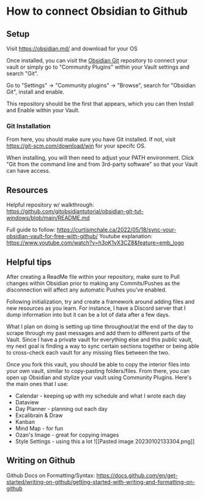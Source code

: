 # How to connect Obsidian to Github

## Setup
Visit https://obsidian.md/ and download for your OS

Once installed, you can visit the [Obsidian Git](https://github.com/denolehov/obsidian-git/wiki/) repository to connect your vault or simply go to "Community Plugins" within your Vault settings and search "Git".

Go to "Settings" -> "Community plugins" -> "Browse", search for "Obsidian Git", install and enable.

This repository should be the first that appears, which you can then Install and Enable within your Vault.

### Git Installation
From here, you should make sure you have Git installed. If not, visit https://git-scm.com/download/win for your specifc OS.

When installing, you will then need to adjust your PATH environment. Click "Git from the command line and from 3rd-party software" so that your Vault can have access.

## Resources
Helpful repository w/ walkthrough:
https://github.com/gitobsidiantutorial/obsidian-git-tut-windows/blob/main/README.md

Full guide to follow:
https://curtismchale.ca/2022/05/18/sync-your-obsidian-vault-for-free-with-github/
Youtube explanation:
https://www.youtube.com/watch?v=h3oK1yX3CZ8&feature=emb_logo

## Helpful tips

After creating a ReadMe file within your repository, make sure to Pull changes within Obsidian prior to making any Commits/Pushes as the disconnection will affect any automatic Pushes you've enabled.

Following initialization, try and create a framework around adding files and new resources as you learn. For instance, I have a Discord server that I dump information into but it can be a lot of data after a few days. 

What I plan on doing is setting up time throughout/at the end of the day to scrape through my past messages and add them to different parts of the Vault. Since I have a private vault for everything else and this public vault, my next goal is finding a way to sync certain sections together or being able to cross-check each vault for any missing files between the two.

Once you fork this vault, you should be able to copy the interior files into your own vault, similar to copy-pasting folders/files. From there, you can open up Obsidian and stylize your vault using Community Plugins. Here's the main ones that I use:
- Calendar - keeping up with my schedule and what I wrote each day
- Dataview
- Day Planner - planning out each day
- Excalibrain & Draw
- Kanban
- Mind Map - for fun
- Ozan's Image - great for copying images
- Style Settings - using this a lot
![[Pasted image 20230102133304.png]]

## Writing on Github

Github Docs on Formatting/Syntax:
https://docs.github.com/en/get-started/writing-on-github/getting-started-with-writing-and-formatting-on-github
